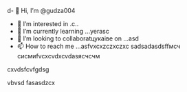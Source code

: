 d- 👋 Hi, I’m @gudza004
- 👀 I’m interested in .c..
- 🌱 I’m currently learning ...yerasc
- 💞️ I’m looking to collaboratцукаівe on ...asd
- 📫 How to reach me ...asfvxcxzczxczxc
sadsadasdsffмсч
сисмиfvcxcvdxcvdasясчсчм
<!---sadcxc
gudza004/gudza004 is n,a ✨ special ✨ repository because its `README.md` (this file) appears on your GitHub profile.
You can click the Preview link to take a ladsozxcxok at you3113r changes.
--->cxvdsfcvfgdsg
vbvsd
fasasdzcx
